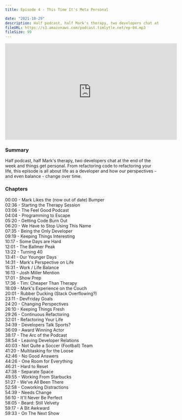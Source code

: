 ```yaml
---
title: Episode 4 - This Time It's Meta Personal

date: "2021-10-29"
description: Half podcast, half Mark's therapy, two developers chat at the end of the week and things get personal. From refactoring code to refactoring your life, this episode is all about life as a developer and how our perspectives - and even balance - change over time.
fileURL: https://s3.amazonaws.com/podcast.timlytle.net/ep-04.mp3
fileSize: 99
---
```


<iframe width="560" height="315" src="https://www.youtube.com/embed/orLAWQPcyjc" title="YouTube video player" frameborder="0" allow="accelerometer; autoplay; clipboard-write; encrypted-media; gyroscope; picture-in-picture" allowfullscreen></iframe>

### Summary
Half podcast, half Mark's therapy, two developers chat at the end of the week and things get personal. From refactoring code to refactoring your life, this episode is all about life as a developer and how our perspectives - and even balance - change over time.

### Chapters

00:00 - Mark Likes the (now out of date) Bumper  
02:36 - Starting the Therapy Session  
03:06 - The Feel Good Podcast  
04:04 - Programming to Escape  
05:20 - Getting Code Burn Out  
06:20 - We Have to Stop Using This Name  
07:35 - Being the Only Developer  
09:19 - Keeping Things Interesting  
10:17 - Some Days are Hard  
12:01 - The Ballmer Peak  
13:22 - Turning 40  
13:41 - Our Younger Days  
14:31 - Mark's Perspective on Life  
15:31 - Work / Life Balance  
16:13 - Josh Miller Mention  
17:01 - Show Prep  
17:36 - Tim: Cheaper Than Therapy  
18:09 - Mark's Experience on the Couch  
20:01 - Rubber Ducking (Stack Overflowing?)  
23:11 - DevFriday Goals  
24:20 - Changing Perspectives  
26:10 - Keeping Things Fresh  
29:26 - Continuous Refactoring  
32:01 - Refactoring Your Life  
34:39 - Developers Talk Sports?  
36:09 - Award Winning Actor  
38:17 - The Arc of the Podcast  
38:54 - Leaving Developer Relations  
40:03 - Not Quite a Soccer (Football) Team  
41:20 - Multitasking for the Loose  
42:46 - No Good Answers  
44:26 - One Room for Everything  
46:21 - Hard to Reset  
47:38 - Separate Space  
49:55 - Working From Starbucks  
51:27 - We've All Been There  
52:58 - Coworking Distractions  
54:39 - Needs Change  
56:10 - It'll Never Be Perfect  
58:05 - Beard: Still Velvety  
59:17 - A Bit Awkward  
59:33 - On The Next Show